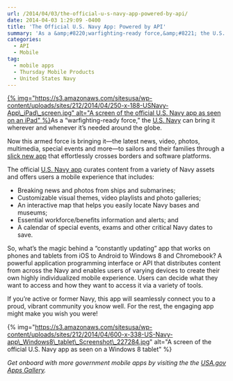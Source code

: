```yaml
---
url: /2014/04/03/the-official-u-s-navy-app-powered-by-api/
date: 2014-04-03 1:29:09 -0400
title: 'The Official U.S. Navy App: Powered by API'
summary: 'As a &amp;#8220;warfighting-ready force,&amp;#8221; the U.S. Navy can bring it wherever and whenever it&amp;#8217;s needed around the globe. Now this armed force is bringing it&mdash;the latest news, video, photos, multimedia, special events and more&mdash;to sailors and their families through a'
categories:
  - API
  - Mobile
tag:
  - mobile apps
  - Thursday Mobile Products
  - United States Navy
---
```


[{% img="https://s3.amazonaws.com/sitesusa/wp-content/uploads/sites/212/2014/04/250-x-188-USNavy-App\_iPad\_screen.jpg" alt="A screen of the official U.S. Navy app as seen on an iPad" %}](https://s3.amazonaws.com/sitesusa/wp-content/uploads/sites/212/2014/04/480-x-360-USNavy-App_iPad_screen.jpg)As a &#8220;warfighting-ready force,&#8221; the [U.S. Navy](http://www.navy.mil/) can bring it wherever and whenever it&#8217;s needed around the globe.

Now this armed force is bringing it—the latest news, video, photos, multimedia, special events and more—to sailors and their families through a [slick new app](http://www.navy.mil/ah_online/ftrStory.asp?issue=3&id=76319) that effortlessly crosses borders and software platforms.

The official [U.S. Navy app](http://applocker.navy.mil) curates content from a variety of Navy assets and offers users a mobile experience that includes:

  * Breaking news and photos from ships and submarines;
  * Customizable visual themes, video playlists and photo galleries;
  * An interactive map that helps you easily locate Navy bases and museums;
  * Essential workforce/benefits information and alerts; and
  * A calendar of special events, exams and other critical Navy dates to save.

So, what&#8217;s the magic behind a &#8220;constantly updating&#8221; app that works on phones and tablets from iOS to Android to Windows 8 and Chromebook? A powerful application programming interface or API that distributes content from across the Navy and enables users of varying devices to create their own highly individualized mobile experience. Users can decide what they want to access and how they want to access it via a variety of tools.

If you&#8217;re active or former Navy, this app will seamlessly connect you to a proud, vibrant community you know well. For the rest, the engaging app might make you wish you were!

{% img="https://s3.amazonaws.com/sitesusa/wp-content/uploads/sites/212/2014/04/600-x-338-US-Navy-app\_Windows8\_tablet\_Screenshot\_227284.jpg" alt="A screen of the official U.S. Navy app as seen on a Windows 8 tablet" %}

_Get onboard with more government mobile apps by visiting the the [USA.gov Apps Gallery](http://apps.usa.gov/)._